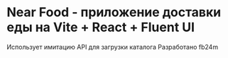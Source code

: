 # Near Food - приложение доставки еды на Vite + React + Fluent UI
Использует имитацию API для загрузки каталога
Разработано fb24m